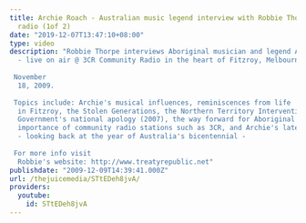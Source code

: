 ```yaml
---
title: Archie Roach - Australian music legend interview with Robbie Thorpe, live on
  radio (1of 2)
date: "2019-12-07T13:47:10+08:00"
type: video
description: "Robbie Thorpe interviews Aboriginal musician and legend Archie Roach
  - live on air @ 3CR Community Radio in the heart of Fitzroy, Melbourne.   November
  18, 2009.  Topics include: Archie's musical influences, reminiscences from life
  in Fitzroy, the Stolen Generations, the Northern Territory Intervention, the Australian
  Government's national apology (2007), the way forward for Aboriginal people, the
  importance of community radio stations such as 3CR, and Archie's latest album '1988'
  - looking back at the year of Australia's bicentennial -  For more info visit
  Robbie's website: http://www.treatyrepublic.net"
publishdate: "2009-12-09T14:39:41.000Z"
url: /thejuicemedia/STtEDeh8jvA/
providers:
  youtube:
    id: STtEDeh8jvA
---
```

